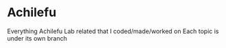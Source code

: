 # Achilefu
Everything Achilefu Lab related that I coded/made/worked on
Each topic is under its own branch
